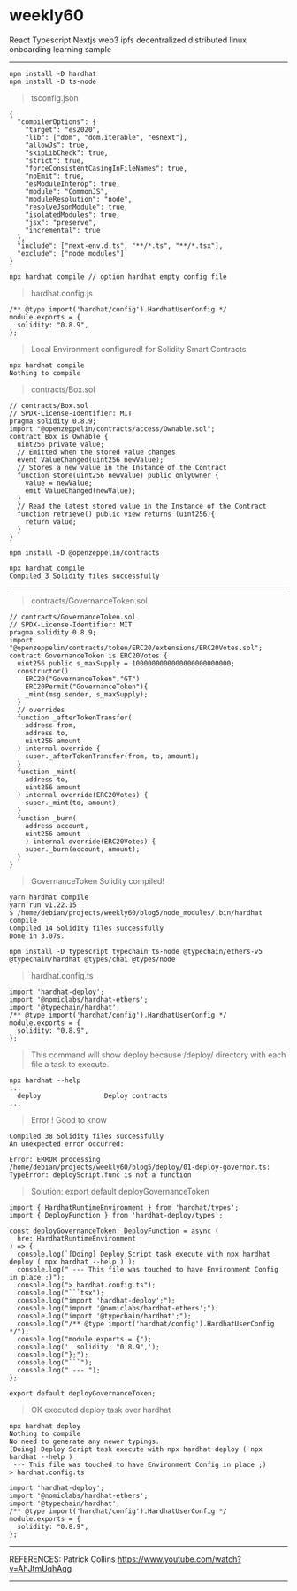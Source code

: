 # weekly60

React Typescript Nextjs web3 ipfs decentralized distributed linux onboarding learning sample

------

```
npm install -D hardhat
npm install -D ts-node
```

> tsconfig.json
```tsx
{
  "compilerOptions": {
    "target": "es2020",
    "lib": ["dom", "dom.iterable", "esnext"],
    "allowJs": true,
    "skipLibCheck": true,
    "strict": true,
    "forceConsistentCasingInFileNames": true,
    "noEmit": true,
    "esModuleInterop": true,
    "module": "CommonJS",
    "moduleResolution": "node",
    "resolveJsonModule": true,
    "isolatedModules": true,
    "jsx": "preserve",
    "incremental": true
  },
  "include": ["next-env.d.ts", "**/*.ts", "**/*.tsx"],
  "exclude": ["node_modules"]
}
```

```
npx hardhat compile // option hardhat empty config file
```

> hardhat.config.js
```
/** @type import('hardhat/config').HardhatUserConfig */
module.exports = {
  solidity: "0.8.9",
};
```

> Local Environment configured! for Solidity Smart Contracts
```
npx hardhat compile
Nothing to compile
```

> contracts/Box.sol
```tsx
// contracts/Box.sol
// SPDX-License-Identifier: MIT
pragma solidity 0.8.9;
import "@openzeppelin/contracts/access/Ownable.sol";
contract Box is Ownable {
  uint256 private value;
  // Emitted when the stored value changes
  event ValueChanged(uint256 newValue);
  // Stores a new value in the Instance of the Contract
  function store(uint256 newValue) public onlyOwner {
    value = newValue;
    emit ValueChanged(newValue);
  }
  // Read the latest stored value in the Instance of the Contract
  function retrieve() public view returns (uint256){
    return value;
  }
}
```

```
npm install -D @openzeppelin/contracts
```

```
npx hardhat compile
Compiled 3 Solidity files successfully
```

------

> contracts/GovernanceToken.sol
```tsx
// contracts/GovernanceToken.sol
// SPDX-License-Identifier: MIT
pragma solidity 0.8.9;
import "@openzeppelin/contracts/token/ERC20/extensions/ERC20Votes.sol";
contract GovernanceToken is ERC20Votes {
  uint256 public s_maxSupply = 1000000000000000000000000;
  constructor() 
    ERC20("GovernanceToken","GT")
    ERC20Permit("GovernanceToken"){
    _mint(msg.sender, s_maxSupply);
  }
  // overrides
  function _afterTokenTransfer(
    address from,
    address to,
    uint256 amount
  ) internal override {
    super._afterTokenTransfer(from, to, amount);
  }
  function _mint(
    address to,
    uint256 amount
  ) internal override(ERC20Votes) {
    super._mint(to, amount);
  }
  function _burn(
    address account, 
    uint256 amount
    ) internal override(ERC20Votes) {
    super._burn(account, amount);
  }
}
```
> GovernanceToken Solidity compiled!
```
yarn hardhat compile
yarn run v1.22.15
$ /home/debian/projects/weekly60/blog5/node_modules/.bin/hardhat compile
Compiled 14 Solidity files successfully
Done in 3.07s.
```


```
npm install -D typescript typechain ts-node @typechain/ethers-v5 @typechain/hardhat @types/chai @types/node
```

> hardhat.config.ts
```tsx
import 'hardhat-deploy';
import '@nomiclabs/hardhat-ethers';
import '@typechain/hardhat';
/** @type import('hardhat/config').HardhatUserConfig */
module.exports = {
  solidity: "0.8.9",
};
```

> This command will show deploy because /deploy/<tasks> directory with each file a task to execute.
```tsx
npx hardhat --help
...
  deploy                Deploy contracts
...

```


> Error ! Good to know
```
Compiled 38 Solidity files successfully
An unexpected error occurred:

Error: ERROR processing /home/debian/projects/weekly60/blog5/deploy/01-deploy-governor.ts:
TypeError: deployScript.func is not a function
```
> Solution: export default deployGovernanceToken
```tsx
import { HardhatRuntimeEnvironment } from 'hardhat/types';
import { DeployFunction } from 'hardhat-deploy/types'; 

const deployGovernanceToken: DeployFunction = async (
  hre: HardhatRuntimeEnvironment
) => {
  console.log(`[Doing] Deploy Script task execute with npx hardhat deploy ( npx hardhat --help )`);
  console.log(" --- This file was touched to have Environment Config in place ;)");
  console.log("> hardhat.config.ts");
  console.log("```tsx");
  console.log("import 'hardhat-deploy';");
  console.log("import '@nomiclabs/hardhat-ethers';");
  console.log("import '@typechain/hardhat';");
  console.log("/** @type import('hardhat/config').HardhatUserConfig */");
  console.log("module.exports = {");
  console.log('  solidity: "0.8.9",');
  console.log("};");
  console.log("```");
  console.log(" --- ");
};

export default deployGovernanceToken;
```

> OK executed deploy task over hardhat 
```tsx
npx hardhat deploy 
Nothing to compile
No need to generate any newer typings.
[Doing] Deploy Script task execute with npx hardhat deploy ( npx hardhat --help )
 --- This file was touched to have Environment Config in place ;)
> hardhat.config.ts

import 'hardhat-deploy';
import '@nomiclabs/hardhat-ethers';
import '@typechain/hardhat';
/** @type import('hardhat/config').HardhatUserConfig */
module.exports = {
  solidity: "0.8.9",
};
```



------
REFERENCES: Patrick Collins <https://www.youtube.com/watch?v=AhJtmUqhAqg>

-------

